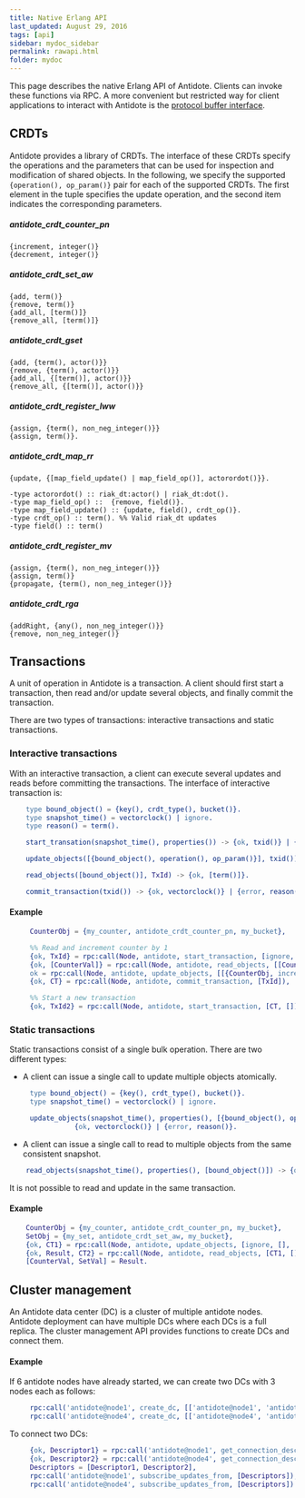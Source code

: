 ```yaml
---
title: Native Erlang API
last_updated: August 29, 2016
tags: [api]
sidebar: mydoc_sidebar
permalink: rawapi.html
folder: mydoc
---
```


This page describes the native Erlang API of Antidote. Clients can invoke these functions via RPC.
A more convenient but restricted way for client applications to interact with Antidote is the [protocol buffer interface](/api.html).

## CRDTs

Antidote provides a library of CRDTs.
The interface of these CRDTs specify the operations and the parameters that can be used for inspection and modification of shared objects.
In the following, we specify the supported `{operation(), op_param()}` pair for each of the supported CRDTs.
The first element in the tuple specifies the update operation, and the second item indicates the corresponding parameters.

##### antidote_crdt_counter_pn #####
    {increment, integer()}
    {decrement, integer()}

##### antidote_crdt_set_aw #####
    {add, term()}
    {remove, term()}
    {add_all, [term()]}
    {remove_all, [term()]}

##### antidote_crdt_gset #####
    {add, {term(), actor()}}
    {remove, {term(), actor()}}
    {add_all, {[term()], actor()}}
    {remove_all, {[term()], actor()}}

##### antidote_crdt_register_lww #####
    {assign, {term(), non_neg_integer()}}
    {assign, term()}.

##### antidote_crdt_map_rr #####
    {update, {[map_field_update() | map_field_op()], actorordot()}}.

    -type actorordot() :: riak_dt:actor() | riak_dt:dot().
    -type map_field_op() ::  {remove, field()}.
    -type map_field_update() :: {update, field(), crdt_op()}.
    -type crdt_op() :: term(). %% Valid riak_dt updates
    -type field() :: term()

##### antidote_crdt_register_mv #####
    {assign, {term(), non_neg_integer()}}
    {assign, term()}
    {propagate, {term(), non_neg_integer()}}

##### antidote_crdt_rga #####
    {addRight, {any(), non_neg_integer()}}
    {remove, non_neg_integer()}

## Transactions

A unit of operation in Antidote is a transaction.
A client should first start a transaction, then read and/or update several objects, and finally commit the transaction.

There are two types of transactions: interactive transactions and static transactions.

### Interactive transactions ###

With an interactive transaction, a client can execute several updates and reads before committing the transactions.
The interface of interactive transaction is:

```erlang
    type bound_object() = {key(), crdt_type(), bucket()}.
    type snapshot_time() = vectorclock() | ignore.
    type reason() = term().

    start_transation(snapshot_time(), properties()) -> {ok, txid()} | {error, reason()}.

    update_objects([{bound_object(), operation(), op_param()}], txid()) -> ok | {error, reason()}.

    read_objects([bound_object()], TxId) -> {ok, [term()]}.

    commit_transaction(txid()) -> {ok, vectorclock()} | {error, reason()}.
```

#### Example ####

```erlang
     CounterObj = {my_counter, antidote_crdt_counter_pn, my_bucket},

     %% Read and increment counter by 1
     {ok, TxId} = rpc:call(Node, antidote, start_transaction, [ignore, []]),
     {ok, [CounterVal]} = rpc:call(Node, antidote, read_objects, [[CounterObj], TxId]),
     ok = rpc:call(Node, antidote, update_objects, [[{CounterObj, increment, 1}], TxId]),
     {ok, CT} = rpc:call(Node, antidote, commit_transaction, [TxId]),

     %% Start a new transaction
     {ok, TxId2} = rpc:call(Node, antidote, start_transaction, [CT, []]),
```

### Static transactions ###
Static transactions consist of a single bulk operation. There are two different types:
* A client can issue a single call to update multiple objects atomically.

```erlang
     type bound_object() = {key(), crdt_type(), bucket()}.
     type snapshot_time() = vectorclock() | ignore.

     update_objects(snapshot_time(), properties(), [{bound_object(), operation(), op_param()}]) ->
                {ok, vectorclock()} | {error, reason()}.

```
* A client can issue a single call to read to multiple objects from the same consistent snapshot.  

```erlang
    read_objects(snapshot_time(), properties(), [bound_object()]) -> {ok, [term()], vectorclock()}.
```

It is not possible to read and update in the same transaction.

#### Example ####

```erlang
    CounterObj = {my_counter, antidote_crdt_counter_pn, my_bucket},
    SetObj = {my_set, antidote_crdt_set_aw, my_bucket},
    {ok, CT1} = rpc:call(Node, antidote, update_objects, [ignore, [], [{CounterObj, increment, 1}]]),
    {ok, Result, CT2} = rpc:call(Node, antidote, read_objects, [CT1, [], [CounterObj, SetObj]]),
    [CounterVal, SetVal] = Result.
```

## Cluster management

An Antidote data center (DC) is a cluster of multiple antidote nodes. Antidote deployment can have multiple DCs where each DCs is a full replica. The cluster management API provides functions to create DCs and connect them.

#### Example ####
If 6 antidote nodes have already started, we can create two DCs with 3 nodes each as follows:

```erlang
     rpc:call('antidote@node1', create_dc, [['antidote@node1', 'antidote@node2', 'antidote@node3']]),
     rpc:call('antidote@node4', create_dc, [['antidote@node4', 'antidote@node5', 'antidote@node6']]).
```

To connect two DCs:

```erlang
     {ok, Descriptor1} = rpc:call('antidote@node1', get_connection_descriptor, []),
     {ok, Descriptor2} = rpc:call('antidote@node4', get_connection_descriptor, []),
     Descriptors = [Descriptor1, Descriptor2],
     rpc:call('antidote@node1', subscribe_updates_from, [Descriptors]),
     rpc:call('antidote@node4', subscribe_updates_from, [Descriptors]).
```
